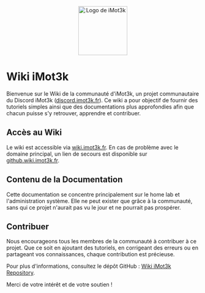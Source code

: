 <p align="center">
    <img src="https://github.wiki.imot3k.fr/global_assets/WikiMot3k.webp" alt="Logo de iMot3k" width="128px"/>
   <h1>Wiki iMot3k</h1>
</p>

Bienvenue sur le Wiki de la communauté d'iMot3k, un projet communautaire du Discord iMot3k ([discord.imot3k.fr](https://discord.imot3k.fr)). Ce wiki a pour objectif de fournir des tutoriels simples ainsi que des documentations plus approfondies afin que chacun puisse s'y retrouver, apprendre et contribuer.

## Accès au Wiki

Le wiki est accessible via [wiki.imot3k.fr](https://wiki.imot3k.fr). En cas de problème avec le domaine principal, un lien de secours est disponible sur [github.wiki.imot3k.fr](https://github.wiki.imot3k.fr).

## Contenu de la Documentation

Cette documentation se concentre principalement sur le home lab et l'administration système. Elle ne peut exister que grâce à la communauté, sans qui ce projet n'aurait pas vu le jour et ne pourrait pas prospérer.

## Contribuer

Nous encourageons tous les membres de la communauté à contribuer à ce projet. Que ce soit en ajoutant des tutoriels, en corrigeant des erreurs ou en partageant vos connaissances, chaque contribution est précieuse.

Pour plus d'informations, consultez le dépôt GitHub : [Wiki iMot3k Repository](https://github.com/Discord-iMot3k/Wiki).

Merci de votre intérêt et de votre soutien !
